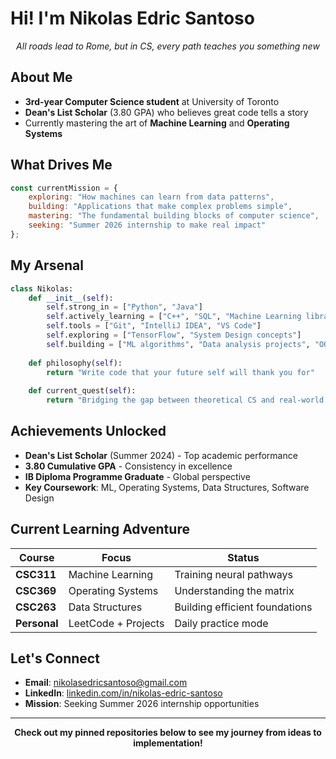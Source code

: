 # Hi! I'm Nikolas Edric Santoso

<div align="center">

*All roads lead to Rome, but in CS, every path teaches you something new*

</div>

## About Me
- **3rd-year Computer Science student** at University of Toronto  
- **Dean's List Scholar** (3.80 GPA) who believes great code tells a story  
- Currently mastering the art of **Machine Learning** and **Operating Systems**  

## What Drives Me
```javascript
const currentMission = {
    exploring: "How machines can learn from data patterns",
    building: "Applications that make complex problems simple",
    mastering: "The fundamental building blocks of computer science",
    seeking: "Summer 2026 internship to make real impact"
};
```

## My Arsenal
```python
class Nikolas:
    def __init__(self):
        self.strong_in = ["Python", "Java"]
        self.actively_learning = ["C++", "SQL", "Machine Learning libraries"]
        self.tools = ["Git", "IntelliJ IDEA", "VS Code"]
        self.exploring = ["TensorFlow", "System Design concepts"]
        self.building = ["ML algorithms", "Data analysis projects", "OOP applications"]
   
    def philosophy(self):
        return "Write code that your future self will thank you for"
   
    def current_quest(self):
        return "Bridging the gap between theoretical CS and real-world impact"
```

## Achievements Unlocked
- **Dean's List Scholar** (Summer 2024) - Top academic performance
- **3.80 Cumulative GPA** - Consistency in excellence
- **IB Diploma Programme Graduate** - Global perspective
- **Key Coursework**: ML, Operating Systems, Data Structures, Software Design

## Current Learning Adventure
| Course | Focus | Status |
|--------|-------|--------|
| **CSC311** | Machine Learning | Training neural pathways |
| **CSC369** | Operating Systems | Understanding the matrix |
| **CSC263** | Data Structures | Building efficient foundations |
| **Personal** | LeetCode + Projects | Daily practice mode |

## Let's Connect
- **Email**: nikolasedricsantoso@gmail.com
- **LinkedIn**: [linkedin.com/in/nikolas-edric-santoso](https://www.linkedin.com/in/nikolas-edric-santoso-a79799359/)
- **Mission**: Seeking Summer 2026 internship opportunities

---

<div align="center">

**Check out my pinned repositories below to see my journey from ideas to implementation!**

</div>

<!--
    If you're reading this in the source code, you're my kind of person!
    Feel free to reach out - I love connecting with fellow code enthusiasts!
-->
